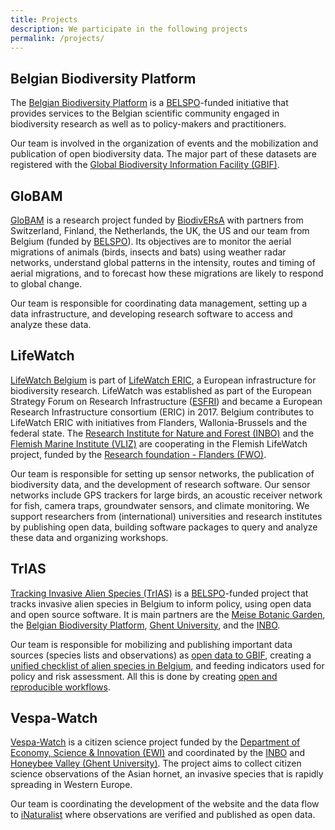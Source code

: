 ```yaml
---
title: Projects
description: We participate in the following projects
permalink: /projects/
---
```


## Belgian Biodiversity Platform

The [Belgian Biodiversity Platform](https://www.biodiversity.be) is a [BELSPO](https://www.belspo.be)-funded initiative that provides services to the Belgian scientific community engaged in biodiversity research as well as to policy-makers and practitioners.

Our team is involved in the organization of events and the mobilization and publication of open biodiversity data. The major part of these datasets are registered with the [Global Biodiversity Information Facility (GBIF)](https://www.gbif.org).

## GloBAM

[GloBAM](https://globam.science) is a research project funded by [BiodivERsA](https://www.biodiversa.org) with partners from Switzerland, Finland, the Netherlands, the UK, the US and our team from Belgium (funded by [BELSPO](https://www.belspo.be)). Its objectives are to monitor the aerial migrations of animals (birds, insects and bats) using weather radar networks, understand global patterns in the intensity, routes and timing of aerial migrations, and to forecast how these migrations are likely to respond to global change.

Our team is responsible for coordinating data management, setting up a data infrastructure, and developing research software to access and analyze these data.

## LifeWatch

[LifeWatch Belgium](http://www.lifewatch.be) is part of [LifeWatch ERIC](https://www.lifewatch.eu/), a European infrastructure for biodiversity research. LifeWatch was established as part of the European Strategy Forum on Research Infrastructure ([ESFRI](http://ec.europa.eu/research/infrastructures/index_en.cfm?pg=esfri)) and became a European Research Infrastructure consortium (ERIC) in 2017. Belgium contributes to LifeWatch ERIC with initiatives from Flanders, Wallonia-Brussels and the federal state. The [Research Institute for Nature and Forest (INBO)](https://www.vlaanderen.be/inbo/en-gb/) and the [Flemish Marine Institute (VLIZ)](http://www.vliz.be/en) are cooperating in the Flemish LifeWatch project, funded by the [Research foundation - Flanders (FWO)](https://www.fwo.be/en/).

Our team is responsible for setting up sensor networks, the publication of biodiversity data, and the development of research software. Our sensor networks include GPS trackers for large birds, an acoustic receiver network for fish, camera traps, groundwater sensors, and climate monitoring. We support researchers from (international) universities and research institutes by publishing open data, building software packages to query and analyze these data and organizing workshops.

## TrIAS

[Tracking Invasive Alien Species (TrIAS)](http://trias-project.be) is a [BELSPO](https://www.belspo.be)-funded project that tracks invasive alien species in Belgium to inform policy, using open data and open source software. It is main partners are the [Meise Botanic Garden](https://www.plantentuinmeise.be/en), the [Belgian Biodiversity Platform](https://www.biodiversity.be), [Ghent University](https://www.ugent.be/en), and the [INBO](https://www.vlaanderen.be/inbo/en-gb/).

Our team is responsible for mobilizing and publishing important data sources (species lists and observations) as [open data to GBIF](https://www.gbif.org/network/b153643d-735a-440f-a0e9-428b4f9d1cd2), creating a [unified checklist of alien species in Belgium](https://doi.org/10.15468/xoidmd), and feeding indicators used for policy and risk assessment. All this is done by creating [open and reproducible workflows](https://github.com/trias-project).

## Vespa-Watch

[Vespa-Watch](https://vespawatch.be) is a citizen science project funded by the [Department of Economy, Science & Innovation (EWI)](https://www.ewi-vlaanderen.be) and coordinated by the [INBO](https://www.vlaanderen.be/inbo/en-gb/) and [Honeybee Valley (Ghent University)](https://www.honeybeevalley.eu). The project aims to collect citizen science observations of the Asian hornet, an invasive species that is rapidly spreading in Western Europe.

Our team is coordinating the development of the website and the data flow to [iNaturalist](https://www.inaturalist.org) where observations are verified and published as open data.
